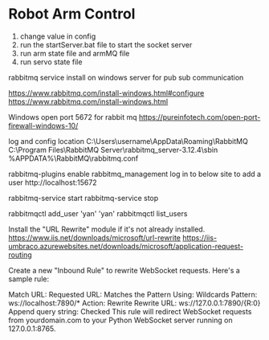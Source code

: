 # Robot Arm Control

1. change value in config
2. run the startServer.bat file to start the socket server
3. run arm state file and armMQ file
4. run servo state file


rabbitmq service install on windows server for pub sub communication

https://www.rabbitmq.com/install-windows.html#configure
https://www.rabbitmq.com/install-windows.html

Windows open port 5672 for rabbit mq 
https://pureinfotech.com/open-port-firewall-windows-10/

log and config location
C:\Users\username\AppData\Roaming\RabbitMQ
C:\Program Files\RabbitMQ Server\rabbitmq_server-3.12.4\sbin
%APPDATA%\RabbitMQ\rabbitmq.conf


rabbitmq-plugins enable rabbitmq_management
log in to below site to add a user 
http://localhost:15672

rabbitmq-service start
rabbitmq-service stop


rabbitmqctl add_user 'yan' 'yan'
rabbitmqctl list_users

Install the "URL Rewrite" module if it's not already installed.
https://www.iis.net/downloads/microsoft/url-rewrite
https://iis-umbraco.azurewebsites.net/downloads/microsoft/application-request-routing

Create a new "Inbound Rule" to rewrite WebSocket requests. Here's a sample rule:

Match URL: Requested URL: Matches the Pattern
Using: Wildcards
Pattern: ws://localhost:7890/*
Action: Rewrite
Rewrite URL: ws://127.0.0.1:7890/{R:0}
Append query string: Checked
This rule will redirect WebSocket requests from yourdomain.com to your Python WebSocket server running on 127.0.0.1:8765.

